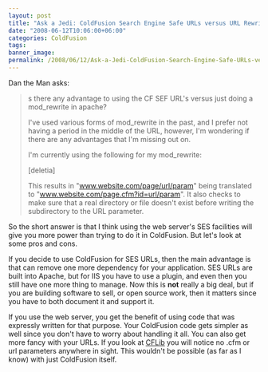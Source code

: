 ```yaml
---
layout: post
title: "Ask a Jedi: ColdFusion Search Engine Safe URLs versus URL Rewriting"
date: "2008-06-12T10:06:00+06:00"
categories: ColdFusion 
tags: 
banner_image: 
permalink: /2008/06/12/Ask-a-Jedi-ColdFusion-Search-Engine-Safe-URLs-versus-URL-Rewriting
---
```


Dan the Man asks:

<blockquote>
<p>
s there any advantage to using the CF SEF URL's versus
just doing a mod_rewrite in apache?

I've used various forms of mod_rewrite in the past, and I prefer not having a period in the middle of the URL, however,
I'm wondering if there are any advantages that I'm missing out on.

I'm currently using the following for my mod_rewrite:

[deletia]

This results in "www.website.com/page/url/param" being translated to "www.website.com/page.cfm?id=url/param".  It also checks to make sure that a real directory or file doesn't exist before writing the subdirectory to the URL parameter.
</p>
</blockquote>

So the short answer is that I think using the web server's SES facilities will give you more power than trying to do it in ColdFusion. But let's look at some pros and cons.
<!--more-->
If you decide to use ColdFusion for SES URLs, then the main advantage is that can remove one more dependency for your application. SES URLs are built into Apache, but for IIS you have to use a plugin, and even then you still have one more thing to manage. Now this is <b>not</b> really a big deal, but if you are building software to sell, or open source work, then it matters since you have to both document it and support it. 

If you use the web server, you get the benefit of using code that was expressly written for that purpose. Your ColdFusion code gets simpler as well since you don't have to worry about handling it all. You can also get more fancy with your URLs. If you look at <a href="http://www.cflib.org">CFLib</a> you will notice no .cfm or url parameters anywhere in sight. This wouldn't be possible (as far as I know) with just ColdFusion itself.